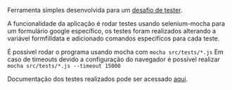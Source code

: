 Ferramenta simples desenvolvida para um [desafio de tester](https://github.com/SGE-Tecnologia/desafio-tester-junior/).

A funcionalidade da aplicação é rodar testes usando selenium-mocha para um formulário google específico, os testes foram realizados alterando a variável formfilldata e adicionado comandos específicos para cada teste.

É possível rodar o programa usando mocha com `mocha src/tests/*.js`
Em caso de timeouts devido a configuração do navegador é possível realizar `mocha src/tests/*.js --timeout 15000`


Documentação dos testes realizados pode ser acessado [aqui](https://docs.google.com/document/d/1x0WuwtiojKe1zrddxSsqp03CiJoug9Tx/edit?usp=sharing&ouid=115410618476853932718&rtpof=true&sd=true).